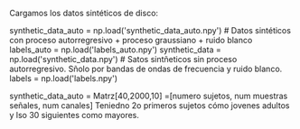 Cargamos los datos sintéticos de disco:

synthetic_data_auto = np.load('synthetic_data_auto.npy') # Datos sintéticos con proceso autorregresivo + proceso graussiano + ruido blanco
labels_auto         = np.load('labels_auto.npy')
synthetic_data      = np.load('synthetic_data.npy')      # Satos sintñeticos sin proceso autorregresivo. Sñolo por bandas de ondas de frecuencia y ruido blanco. 
labels              = np.load('labels.npy')

synthetic_data_auto = Matrz[40,2000,10] =[numero sujetos, num muestras señales, num canales] Teniedno 2o primeros sujetos cómo jovenes adultos y lso 30 siguientes como mayores. 
